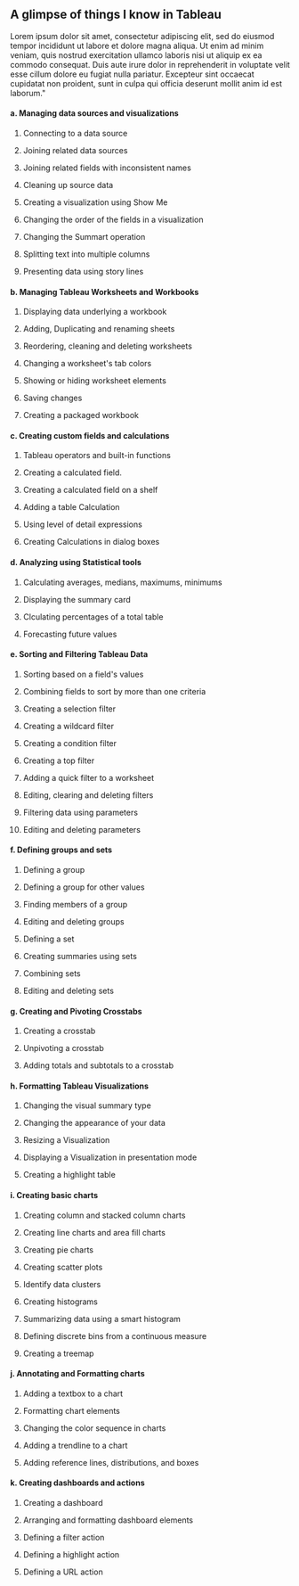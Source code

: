 ## A glimpse of things I know in Tableau

Lorem ipsum dolor sit amet, consectetur adipiscing elit, sed do eiusmod tempor incididunt ut labore et dolore magna aliqua. Ut enim ad minim veniam, quis nostrud exercitation ullamco laboris nisi ut aliquip ex ea commodo consequat. Duis aute irure dolor in reprehenderit in voluptate velit esse cillum dolore eu fugiat nulla pariatur. Excepteur sint occaecat cupidatat non proident, sunt in culpa qui officia deserunt mollit anim id est laborum."

#### a. Managing data sources and visualizations

1. Connecting to a data source

2. Joining related data sources

3. Joining related fields with inconsistent names

4. Cleaning up source data

5. Creating a visualization using Show Me

6. Changing the order of the fields in a visualization

7. Changing the Summart operation

8. Splitting text into multiple columns

9. Presenting data using story lines

#### b. Managing Tableau Worksheets and Workbooks

1. Displaying data underlying a workbook

2. Adding, Duplicating and renaming sheets

3. Reordering, cleaning and deleting worksheets

4. Changing a worksheet's tab colors

5. Showing or hiding worksheet elements

6. Saving changes

7. Creating a packaged workbook

#### c. Creating custom fields and calculations

1. Tableau operators and built-in functions

2. Creating a calculated field. 

3. Creating a calculated field on a shelf

4. Adding a table Calculation

5. Using level of detail expressions

6. Creating Calculations in dialog boxes


#### d. Analyzing using Statistical tools

1. Calculating averages, medians, maximums, minimums

2. Displaying the summary card

3. Clculating percentages of a total table

4. Forecasting future values

#### e. Sorting and Filtering Tableau Data

1. Sorting based on a field's values

2. Combining fields to sort by more than one criteria

3. Creating a selection filter

4. Creating a wildcard filter

5. Creating a condition filter

6. Creating a top filter

7. Adding a quick filter to a worksheet

8. Editing, clearing and deleting filters

9. Filtering data using parameters

10. Editing and deleting parameters

#### f. Defining groups and sets

1. Defining a group

2. Defining a group for other values

3. Finding members of a group 

4. Editing and deleting groups

5. Defining a set

6. Creating summaries using sets

7. Combining sets

8. Editing and deleting sets

#### g. Creating and Pivoting Crosstabs

1. Creating a crosstab

2. Unpivoting a crosstab

3. Adding totals and subtotals to a crosstab

#### h. Formatting Tableau Visualizations

1. Changing the visual summary type

2. Changing the appearance of your data

3. Resizing a Visualization

4. Displaying a Visualization in presentation mode

5. Creating a highlight table

#### i. Creating basic charts

1. Creating column and stacked column charts

2. Creating line charts and area fill charts

3. Creating pie charts

4. Creating scatter plots

5. Identify data clusters

6. Creating histograms

7. Summarizing data using a smart histogram

8. Defining discrete bins from a continuous measure

9. Creating a treemap

#### j. Annotating and Formatting charts

1. Adding a textbox to a chart

2. Formatting chart elements

3. Changing the color sequence in charts

4. Adding a trendline to a chart

5. Adding reference lines, distributions, and boxes

#### k. Creating dashboards and actions

1. Creating a dashboard

2. Arranging and formatting dashboard elements

3. Defining a filter action

4. Defining a highlight action

5. Defining a URL action
